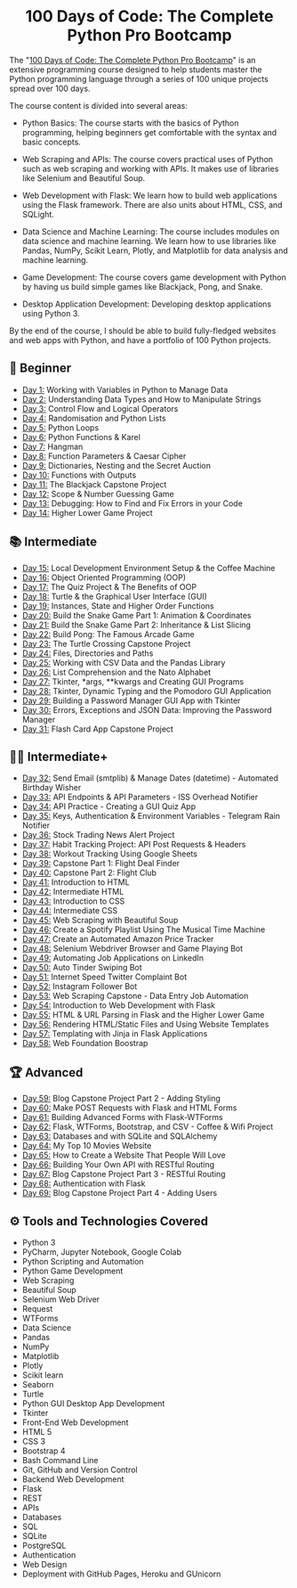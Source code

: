 <h1 align="center">100 Days of Code: The Complete Python Pro Bootcamp
</h1>

The "[100 Days of Code: The Complete Python Pro Bootcamp](https://www.udemy.com/course/100-days-of-code/)" is an extensive programming course designed to help students master the Python programming language through a series of 100 unique projects spread over 100 days.

The course content is divided into several areas:

  - Python Basics: The course starts with the basics of Python programming, helping beginners get comfortable with the syntax and basic concepts.

  - Web Scraping and APIs: The course covers practical uses of Python such as web scraping and working with APIs. It makes use of libraries like Selenium and Beautiful Soup.

  - Web Development with Flask: We learn how to build web applications using the Flask framework. There are also units about HTML, CSS, and SQLight.

  - Data Science and Machine Learning: The course includes modules on data science and machine learning. We learn how to use libraries like Pandas, NumPy, Scikit Learn, Plotly, and Matplotlib for data analysis and machine learning.

  - Game Development: The course covers game development with Python by having us build simple games like Blackjack, Pong, and Snake.

  - Desktop Application Development:  Developing desktop applications using Python 3.

By the end of the course, I should be able to build fully-fledged websites and web apps with Python, and have a portfolio of 100 Python projects.

## 🔰 Beginner
- [Day 1:](https://github.com/dorianjagusch/100-days-of-code/day001) Working with Variables in Python to Manage Data
- [Day 2:](https://github.com/dorianjagusch/100-days-of-code/day002) Understanding Data Types and How to Manipulate Strings
- [Day 3:](https://github.com/dorianjagusch/100-days-of-code/day003) Control Flow and Logical Operators
- [Day 4:](https://github.com/dorianjagusch/100-days-of-code/day004) Randomisation and Python Lists
- [Day 5:](https://github.com/dorianjagusch/100-days-of-code/day005) Python Loops
- [Day 6:](https://github.com/dorianjagusch/100-days-of-code/day006) Python Functions & Karel
- [Day 7:](https://github.com/dorianjagusch/100-days-of-code/day007) Hangman
- [Day 8:](https://github.com/dorianjagusch/100-days-of-code/day008) Function Parameters & Caesar Cipher
- [Day 9:](https://github.com/dorianjagusch/100-days-of-code/day009) Dictionaries, Nesting and the Secret Auction
- [Day 10:](https://github.com/dorianjagusch/100-days-of-code/day010) Functions with Outputs
- [Day 11:](https://github.com/dorianjagusch/100-days-of-code/day011) The Blackjack Capstone Project
- [Day 12:](https://github.com/dorianjagusch/100-days-of-code/day012) Scope & Number Guessing Game
- [Day 13:](https://github.com/dorianjagusch/100-days-of-code/day013) Debugging: How to Find and Fix Errors in your Code
- [Day 14:](https://github.com/dorianjagusch/100-days-of-code/day014) Higher Lower Game Project

## 📚 Intermediate
- [Day 15:](https://github.com/dorianjagusch/100-days-of-code/day015) Local Development Environment Setup & the Coffee Machine
- [Day 16:](https://github.com/dorianjagusch/100-days-of-code/day016) Object Oriented Programming (OOP)
- [Day 17:](https://github.com/dorianjagusch/100-days-of-code/day017) The Quiz Project & The Benefits of OOP
- [Day 18:](https://github.com/dorianjagusch/100-days-of-code/day018) Turtle & the Graphical User Interface (GUI)
- [Day 19:](https://github.com/dorianjagusch/100-days-of-code/day019) Instances, State and Higher Order Functions
- [Day 20:](https://github.com/dorianjagusch/100-days-of-code/day020) Build the Snake Game Part 1: Animation & Coordinates
- [Day 21:](https://github.com/dorianjagusch/100-days-of-code/day020) Build the Snake Game Part 2: Inheritance & List Slicing
- [Day 22:](https://github.com/dorianjagusch/100-days-of-code/day022) Build Pong: The Famous Arcade Game
- [Day 23:](https://github.com/dorianjagusch/100-days-of-code/day023) The Turtle Crossing Capstone Project
- [Day 24:](https://github.com/dorianjagusch/100-days-of-code/day024) Files, Directories and Paths
- [Day 25:](https://github.com/dorianjagusch/100-days-of-code/day025) Working with CSV Data and the Pandas Library
- [Day 26:](https://github.com/dorianjagusch/100-days-of-code/day026) List Comprehension and the Nato Alphabet
- [Day 27:](https://github.com/dorianjagusch/100-days-of-code/day027) Tkinter, *args, **kwargs and Creating GUI Programs
- [Day 28:](https://github.com/dorianjagusch/100-days-of-code/day028) Tkinter, Dynamic Typing and the Pomodoro GUI Application
- [Day 29:](https://github.com/dorianjagusch/100-days-of-code/day029) Building a Password Manager GUI App with Tkinter
- [Day 30:](https://github.com/dorianjagusch/100-days-of-code/day029) Errors, Exceptions and JSON Data: Improving the Password Manager
- [Day 31:](https://github.com/dorianjagusch/100-days-of-code/day031) Flash Card App Capstone Project

## 👨‍💻 Intermediate+
- [Day 32:](https://github.com/dorianjagusch/100-days-of-code/day032) Send Email (smtplib) & Manage Dates (datetime) - Automated Birthday Wisher
- [Day 33:](https://github.com/dorianjagusch/100-days-of-code/day033) API Endpoints & API Parameters - ISS Overhead Notifier
- [Day 34:](https://github.com/dorianjagusch/100-days-of-code/day034) API Practice - Creating a GUI Quiz App
- [Day 35:](https://github.com/dorianjagusch/100-days-of-code/day035) Keys, Authentication & Environment Variables - Telegram Rain Notifier
- [Day 36:](https://github.com/dorianjagusch/100-days-of-code/day036) Stock Trading News Alert Project
- [Day 37:](https://github.com/dorianjagusch/100-days-of-code/day037) Habit Tracking Project: API Post Requests & Headers
- [Day 38:](https://github.com/dorianjagusch/100-days-of-code/day038) Workout Tracking Using Google Sheets
- [Day 39:](https://github.com/dorianjagusch/100-days-of-code/day039) Capstone Part 1: Flight Deal Finder
- [Day 40:](https://github.com/dorianjagusch/100-days-of-code/day039) Capstone Part 2: Flight Club
- [Day 41:](https://github.com/dorianjagusch/100-days-of-code/day041) Introduction to HTML
- [Day 42:](https://github.com/dorianjagusch/100-days-of-code/day042) Intermediate HTML
- [Day 43:](https://github.com/dorianjagusch/100-days-of-code/day043) Introduction to CSS
- [Day 44:](https://github.com/dorianjagusch/100-days-of-code/day044) Intermediate CSS
- [Day 45:](https://github.com/dorianjagusch/100-days-of-code/day045) Web Scraping with Beautiful Soup
- [Day 46:](https://github.com/dorianjagusch/100-days-of-code/day046) Create a Spotify Playlist Using The Musical Time Machine
- [Day 47:](https://github.com/dorianjagusch/100-days-of-code/day047) Create an Automated Amazon Price Tracker
- [Day 48:](https://github.com/dorianjagusch/100-days-of-code/day048) Selenium Webdriver Browser and Game Playing Bot
- [Day 49:](https://github.com/dorianjagusch/100-days-of-code/day049) Automating Job Applications on LinkedIn
- [Day 50:](https://github.com/dorianjagusch/100-days-of-code/day050) Auto Tinder Swiping Bot
- [Day 51:](https://github.com/dorianjagusch/100-days-of-code/day051) Internet Speed Twitter Complaint Bot
- [Day 52:](https://github.com/dorianjagusch/100-days-of-code/day052) Instagram Follower Bot
- [Day 53:](https://github.com/dorianjagusch/100-days-of-code/day053) Web Scraping Capstone - Data Entry Job Automation
- [Day 54:](https://github.com/dorianjagusch/100-days-of-code/day054) Introduction to Web Development with Flask
- [Day 55:](https://github.com/dorianjagusch/100-days-of-code/day055) HTML & URL Parsing in Flask and the Higher Lower Game
- [Day 56:](https://github.com/dorianjagusch/100-days-of-code/day056) Rendering HTML/Static Files and Using Website Templates
- [Day 57:](https://github.com/dorianjagusch/100-days-of-code/day057) Templating with Jinja in Flask Applications
- [Day 58:](https://github.com/dorianjagusch/100-days-of-code/day058) Web Foundation Boostrap

## 🏆 Advanced
- [Day 59:](https://github.com/dorianjagusch/100-days-of-code/day059) Blog Capstone Project Part 2 - Adding Styling
- [Day 60:](https://github.com/dorianjagusch/100-days-of-code/day060) Make POST Requests with Flask and HTML Forms
- [Day 61:](https://github.com/dorianjagusch/100-days-of-code/day061) Building Advanced Forms with Flask-WTForms
- [Day 62:](https://github.com/dorianjagusch/100-days-of-code/day062) Flask, WTForms, Bootstrap, and CSV - Coffee & Wifi Project
- [Day 63:](https://github.com/dorianjagusch/100-days-of-code/day063) Databases and with SQLite and SQLAlchemy
- [Day 64:](https://github.com/dorianjagusch/100-days-of-code/day064) My Top 10 Movies Website
- [Day 65:](https://github.com/dorianjagusch/100-days-of-code/day065) How to Create a Website That People Will Love
- [Day 66:](https://github.com/dorianjagusch/100-days-of-code/day066) Building Your Own API with RESTful Routing
- [Day 67:](https://github.com/dorianjagusch/100-days-of-code/day067) Blog Capstone Project Part 3 - RESTful Routing
- [Day 68:](https://github.com/dorianjagusch/100-days-of-code/day068) Authentication with Flask
- [Day 69:](https://github.com/dorianjagusch/100-days-of-code/day069) Blog Capstone Project Part 4 - Adding Users


## ⚙ Tools and Technologies Covered
- Python 3
- PyCharm, Jupyter Notebook, Google Colab
- Python Scripting and Automation
- Python Game Development
- Web Scraping
- Beautiful Soup
- Selenium Web Driver
- Request
- WTForms
- Data Science
- Pandas
- NumPy
- Matplotlib
- Plotly
- Scikit learn
- Seaborn
- Turtle
- Python GUI Desktop App Development
- Tkinter
- Front-End Web Development
- HTML 5
- CSS 3
- Bootstrap 4
- Bash Command Line
- Git, GitHub and Version Control
- Backend Web Development
- Flask
- REST
- APIs
- Databases
- SQL
- SQLite
- PostgreSQL
- Authentication
- Web Design
- Deployment with GitHub Pages, Heroku and GUnicorn
